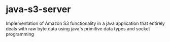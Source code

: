 # java-s3-server
Implementation of Amazon S3 functionality in a java application that entirely deals with raw byte data using java's primitive data types and socket programming

